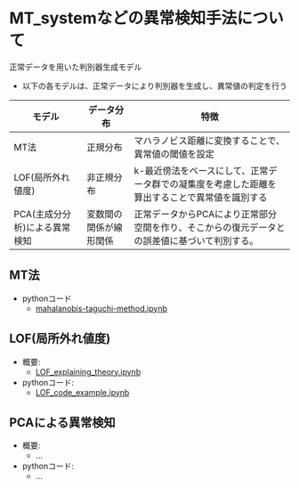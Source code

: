 # MT_systemなどの異常検知手法について
正常データを用いた判別器生成モデル

* 以下の各モデルは、正常データにより判別器を生成し、異常値の判定を行う

| モデル                        | データ分布             | 特徴                                                                       | 
| ----------------------------- | ---------------------- | -------------------------------------------------------------------------- | 
| MT法                          | 正規分布               | マハラノビス距離に変換することで、異常値の閾値を設定                       | 
| LOF(局所外れ値度)               | 非正規分布             | k-最近傍法をベースにして、正常データ群での凝集度を考慮した距離を算出することで異常値を識別する | 
| PCA(主成分分析)による異常検知 | 変数間の関係が線形関係 | 正常データからPCAにより正常部分空間を作り、そこからの復元データとの誤差値に基づいて判別する。                  | 

## MT法
* pythonコード
  * [mahalanobis-taguchi-method.ipynb](https://github.com/yoshi-cow/MT_system/blob/main/mahalanobis-taguchi-method.ipynb)

## LOF(局所外れ値度) 
* 概要:
  * [LOF_explaining_theory.ipynb](https://github.com/yoshi-cow/MT_system/blob/main/LOF_explaining_theory.ipynb)
* pythonコード:
  * [LOF_code_example.ipynb](https://github.com/yoshi-cow/MT_system/blob/main/LOF_code_example.ipynb)

## PCAによる異常検知
* 概要:
  * ...
* pythonコード:
  *  ...
